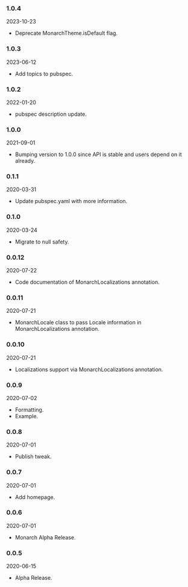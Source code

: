 ### 1.0.4
2023-10-23
- Deprecate MonarchTheme.isDefault flag.

### 1.0.3
2023-06-12
- Add topics to pubspec.

### 1.0.2
2022-01-20
- pubspec description update.

### 1.0.0
2021-09-01
- Bumping version to 1.0.0 since API is stable and users depend on it already.

### 0.1.1
2020-03-31
- Update pubspec.yaml with more information.

### 0.1.0
2020-03-24
- Migrate to null safety.

### 0.0.12
2020-07-22
- Code documentation of MonarchLocalizations annotation.

### 0.0.11
2020-07-21
- MonarchLocale class to pass Locale information in MonarchLocalizations annotation.

### 0.0.10
2020-07-21
- Localizations support via MonarchLocalizations annotation.

### 0.0.9
2020-07-02
- Formatting.
- Example.

### 0.0.8
2020-07-01
- Publish tweak.

### 0.0.7
2020-07-01
- Add homepage.

### 0.0.6
2020-07-01
- Monarch Alpha Release.

### 0.0.5
2020-06-15
- Alpha Release.
